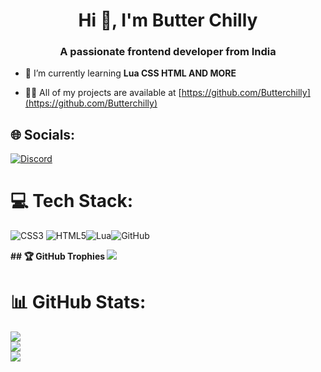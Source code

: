 <h1 align="center">Hi 👋, I'm Butter Chilly</h1>
<h3 align="center">A passionate frontend developer from India</h3>

- 🌱 I’m currently learning **Lua CSS HTML AND MORE**

- 👨‍💻 All of my projects are available at [https://github.com/Butterchilly](https://github.com/Butterchilly)

## 🌐 Socials:
[![Discord](https://img.shields.io/badge/Discord-587DF2.svg?logo=Discord&logoColor=white)](https://discord.gg/crVRKfNt) 


# 💻 Tech Stack:
![CSS3](https://img.shields.io/badge/css3-%231572B6.svg?style=flat&logo=css3&logoColor=white) ![HTML5](https://img.shields.io/badge/html5-%23E34F26.svg?style=flat&logo=html5&logoColor=white)![Lua](https://img.shields.io/badge/lua-%232C2D72.svg?style=flat&logo=lua&logoColor=white)![GitHub](https://img.shields.io/badge/GitHub-%23121011.svg?style=flat&logo=github&logoColor=white)

**## 🏆 GitHub Trophies
![](https://github-profile-trophy.vercel.app/?username=Butterchilly&theme=tokyonight&no-frame=false&no-bg=false&margin-w=4)**


# 📊 GitHub Stats:
![](https://github-readme-stats.vercel.app/api?username=Butterchilly&theme=react&hide_border=false&include_all_commits=false&count_private=true)<br/>
![](https://github-readme-streak-stats.herokuapp.com/?user=Butterchilly&theme=react&hide_border=false)<br/>
![](https://github-readme-stats.vercel.app/api/top-langs/?username=Butterchilly&theme=react&hide_border=false&include_all_commits=false&count_private=true&layout=compact)

